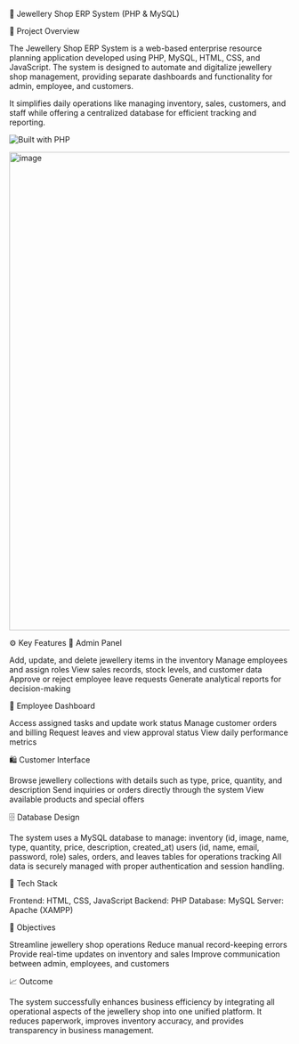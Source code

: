 💎 Jewellery Shop ERP System (PHP & MySQL)

🧩 Project Overview

The Jewellery Shop ERP System is a web-based enterprise resource planning application developed using PHP, MySQL, HTML, CSS, and JavaScript. The system is designed to automate and digitalize jewellery shop management, providing separate dashboards and functionality for admin, employee, and customers.

It simplifies daily operations like managing inventory, sales, customers, and staff while offering a centralized database for efficient tracking and reporting.

![Built with PHP](https://img.shields.io/badge/Built%20with-PHP-blue)

<img width="1900" height="859" alt="image" src="https://github.com/user-attachments/assets/306b8245-865e-4fc8-ac56-25ea1f2a28d5" />



⚙️ Key Features
👑 Admin Panel

Add, update, and delete jewellery items in the inventory
Manage employees and assign roles
View sales records, stock levels, and customer data
Approve or reject employee leave requests
Generate analytical reports for decision-making

💼 Employee Dashboard

Access assigned tasks and update work status
Manage customer orders and billing
Request leaves and view approval status
View daily performance metrics

🛍️ Customer Interface

Browse jewellery collections with details such as type, price, quantity, and description
Send inquiries or orders directly through the system
View available products and special offers

🗄️ Database Design

The system uses a MySQL database to manage:
inventory (id, image, name, type, quantity, price, description, created_at)
users (id, name, email, password, role)
sales, orders, and leaves tables for operations tracking
All data is securely managed with proper authentication and session handling.

🧰 Tech Stack

Frontend: HTML, CSS, JavaScript
Backend: PHP
Database: MySQL
Server: Apache (XAMPP)

🎯 Objectives

Streamline jewellery shop operations
Reduce manual record-keeping errors
Provide real-time updates on inventory and sales
Improve communication between admin, employees, and customers

📈 Outcome

The system successfully enhances business efficiency by integrating all operational aspects of the jewellery shop into one unified platform. It reduces paperwork, improves inventory accuracy, and provides transparency in business management.
